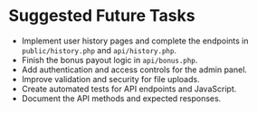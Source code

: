 # Suggested Future Tasks

- Implement user history pages and complete the endpoints in `public/history.php` and `api/history.php`.
- Finish the bonus payout logic in `api/bonus.php`.
- Add authentication and access controls for the admin panel.
- Improve validation and security for file uploads.
- Create automated tests for API endpoints and JavaScript.
- Document the API methods and expected responses.
